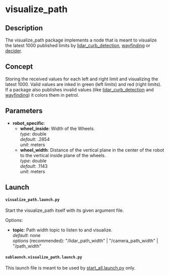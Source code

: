 # visualize_path

## Description
The visualize_path package implements a node that is meant to visualize the latest 1000 published limits by [lidar_curb_detection](../lidar_curb_detection/README.md), [wayfinding](../wayfinding/README.md) or [decider](../decider/README.md).

## Concept
Storing the received values for each left and right limit and visualizing the latest 1000. Valid values are inked in green (left limits) and red (right limits). If a package also publishes invalid values (like [lidar_curb_detection](../lidar_curb_detection/README.md) and [wayfinding](../wayfinding/README.md)) it colors them in petrol.

## Parameters
- __robot_specific__: <br>
    - __wheel_inside__: Width of the Wheels. <br>
        _type_: double <br>
        _default_: $.2854$ <br>
        _unit_: meters <br>
    - __wheel_width__: Distance of the vertical plane in the center of the robot to the vertical inside plane of the wheels. <br>
        _type_: double <br>
        _default_: $.1143$ <br>
        _unit_: meters <br>

## Launch

#### `visualize_path.launch.py`

Start the visualize_path itself with its given argument file.

Options:
- __topic__: Path width topic to listen to and visualize. <br>
    _default_: none <br>
    _options_ (recommended): "/lidar_path_width" | "/camera_path_width" | "/path_width" <br>        


#### `sublaunch.visualize_path.launch.py`

This launch file is meant to be used by [start_all.launch.py](../decider/launch/start_all.launch.py) only.
